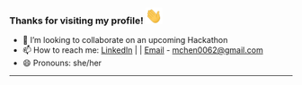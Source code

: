 
### Thanks for visiting my profile! <img src="https://raw.githubusercontent.com/ABSphreak/ABSphreak/master/gifs/Hi.gif" width="30px">

- 👯 I’m looking to collaborate on an upcoming Hackathon 
- 📫 How to reach me: [LinkedIn](https://www.linkedin.com/in/michelleccodes/) | | [Email](mailto:mchen0062@gmail.com) - mchen0062@gmail.com
- 😄 Pronouns: she/her
---
